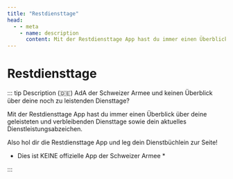 ```yaml
---
title: "Restdiensttage"
head:
  - - meta
    - name: description
      content: Mit der Restdiensttage App hast du immer einen Überblick über deine geleisteten und verbleibenden Diensttage sowie dein aktuelles Dienstleistungsabzeichen.
---
```


<div class="text-center">
    <AppIcon :src="require('@appstand/webjs/assets/appIcons/restdiensttage.svg').default" />
</div>

# Restdiensttage

<AppStoreBadge class="text-center" ios="https://apps.apple.com/ch/app/restdiensttage/id1239789491" size="39"/>

::: tip Description (🇩🇪)
AdA der Schweizer Armee und keinen Überblick über deine noch zu leistenden Diensttage?

Mit der Restdiensttage App hast du immer einen Überblick über deine geleisteten und verbleibenden Diensttage sowie dein aktuelles Dienstleistungsabzeichen.

Also hol dir die Restdiensttage App und leg dein Dienstbüchlein zur Seite!

- Dies ist KEINE offizielle App der Schweizer Armee \*

:::
